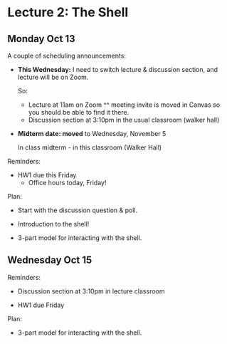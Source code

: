 # Lecture 2: The Shell

## Monday Oct 13

A couple of scheduling announcements:

- **This Wednesday:**
    I need to switch lecture & discussion section, and
    lecture will be on Zoom.

    So:
    + Lecture at 11am on Zoom
        ^^ meeting invite is moved in Canvas so you should be able
           to find it there.
    + Discussion section at 3:10pm in the usual classroom (walker hall)

- **Midterm date: moved** to Wednesday, November 5

    In class midterm - in this classroom (Walker Hall)

Reminders:

- HW1 due this Friday
    + Office hours today, Friday!

Plan:

- Start with the discussion question & poll.

- Introduction to the shell!

- 3-part model for interacting with the shell.

## Wednesday Oct 15

Reminders:

- Discussion section at 3:10pm in lecture classroom

- HW1 due Friday

Plan:

- 3-part model for interacting with the shell.
